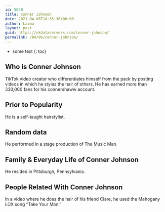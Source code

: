 ```yaml
---
id: 5048
title: Conner Johnson
date: 2021-04-06T18:36:36+00:00
author: Laima
layout: post
guid: https://ukdataservers.com/conner-johnson/
permalink: /04/06/conner-johnson/
---
```


* some text
{: toc}


## Who is Conner Johnson
                  
                  
                  
TikTok video creator who differentiates himself from the pack by posting videos in which he styles the hair of others. He has earned more than 330,000 fans for his connershaww account.
                  
              
            
              
            
                
                
                
## Prior to Popularity
                  
                  
                  
He is a self-taught hairstylist. 
                  
              
            
              
            
                
                
                
## Random data
                  
                  
                  
He performed in a stage production of The Music Man.
                  
              
            
              
            
                
                
                
## Family & Everyday Life of Conner Johnson
                  
                  
                  
He resided in Pittsburgh, Pennsylvania. 
                  
              
            
              
            
                
                
                
## People Related With Conner Johnson
                  
                  
                  
In a video where he does the hair of his friend Clare, he used the Mahogany LOX song &#8220;Take Your Man.&#8221;
                  
              
            
              
            
                
              
            
              
              
            
            
              
            
          
          
          